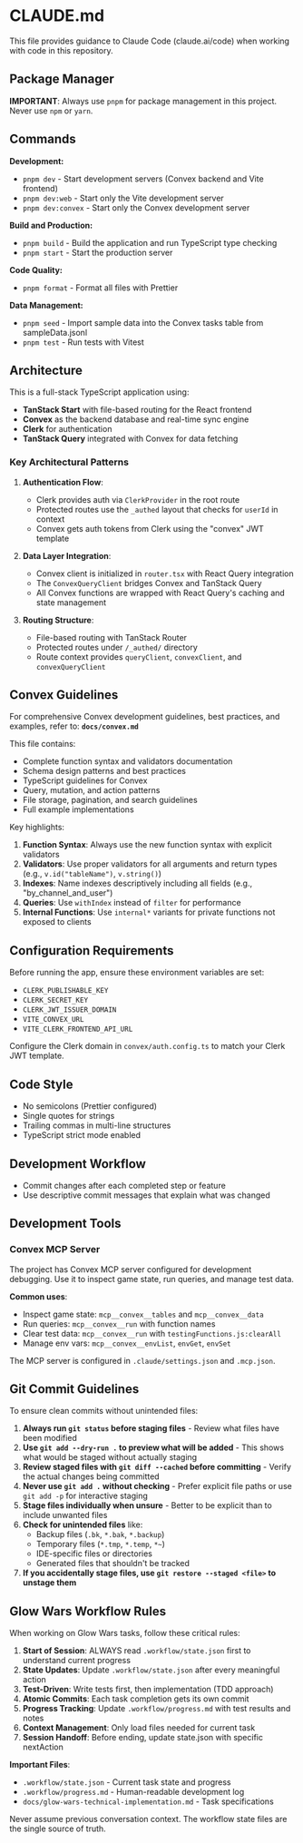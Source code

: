 # CLAUDE.md

This file provides guidance to Claude Code (claude.ai/code) when working with code in this repository.

## Package Manager

**IMPORTANT**: Always use `pnpm` for package management in this project. Never use `npm` or `yarn`.

## Commands

**Development:**

- `pnpm dev` - Start development servers (Convex backend and Vite frontend)
- `pnpm dev:web` - Start only the Vite development server
- `pnpm dev:convex` - Start only the Convex development server

**Build and Production:**

- `pnpm build` - Build the application and run TypeScript type checking
- `pnpm start` - Start the production server

**Code Quality:**

- `pnpm format` - Format all files with Prettier

**Data Management:**

- `pnpm seed` - Import sample data into the Convex tasks table from sampleData.jsonl
- `pnpm test` - Run tests with Vitest

## Architecture

This is a full-stack TypeScript application using:

- **TanStack Start** with file-based routing for the React frontend
- **Convex** as the backend database and real-time sync engine
- **Clerk** for authentication
- **TanStack Query** integrated with Convex for data fetching

### Key Architectural Patterns

1. **Authentication Flow**:
   - Clerk provides auth via `ClerkProvider` in the root route
   - Protected routes use the `_authed` layout that checks for `userId` in context
   - Convex gets auth tokens from Clerk using the "convex" JWT template

2. **Data Layer Integration**:
   - Convex client is initialized in `router.tsx` with React Query integration
   - The `ConvexQueryClient` bridges Convex and TanStack Query
   - All Convex functions are wrapped with React Query's caching and state management

3. **Routing Structure**:
   - File-based routing with TanStack Router
   - Protected routes under `/_authed/` directory
   - Route context provides `queryClient`, `convexClient`, and `convexQueryClient`

## Convex Guidelines

For comprehensive Convex development guidelines, best practices, and examples, refer to:
**`docs/convex.md`**

This file contains:
- Complete function syntax and validators documentation
- Schema design patterns and best practices
- TypeScript guidelines for Convex
- Query, mutation, and action patterns
- File storage, pagination, and search guidelines
- Full example implementations

Key highlights:
1. **Function Syntax**: Always use the new function syntax with explicit validators
2. **Validators**: Use proper validators for all arguments and return types (e.g., `v.id("tableName")`, `v.string()`)
3. **Indexes**: Name indexes descriptively including all fields (e.g., "by_channel_and_user")
4. **Queries**: Use `withIndex` instead of `filter` for performance
5. **Internal Functions**: Use `internal*` variants for private functions not exposed to clients

## Configuration Requirements

Before running the app, ensure these environment variables are set:

- `CLERK_PUBLISHABLE_KEY`
- `CLERK_SECRET_KEY`
- `CLERK_JWT_ISSUER_DOMAIN`
- `VITE_CONVEX_URL`
- `VITE_CLERK_FRONTEND_API_URL`

Configure the Clerk domain in `convex/auth.config.ts` to match your Clerk JWT template.

## Code Style

- No semicolons (Prettier configured)
- Single quotes for strings
- Trailing commas in multi-line structures
- TypeScript strict mode enabled

## Development Workflow

- Commit changes after each completed step or feature
- Use descriptive commit messages that explain what was changed

## Development Tools

### Convex MCP Server

The project has Convex MCP server configured for development debugging.
Use it to inspect game state, run queries, and manage test data.

**Common uses**:
- Inspect game state: `mcp__convex__tables` and `mcp__convex__data`
- Run queries: `mcp__convex__run` with function names
- Clear test data: `mcp__convex__run` with `testingFunctions.js:clearAll`
- Manage env vars: `mcp__convex__envList`, `envGet`, `envSet`

The MCP server is configured in `.claude/settings.json` and `.mcp.json`.

## Git Commit Guidelines

To ensure clean commits without unintended files:

1. **Always run `git status` before staging files** - Review what files have been modified
2. **Use `git add --dry-run .` to preview what will be added** - This shows what would be staged without actually staging
3. **Review staged files with `git diff --cached` before committing** - Verify the actual changes being committed
4. **Never use `git add .` without checking** - Prefer explicit file paths or use `git add -p` for interactive staging
5. **Stage files individually when unsure** - Better to be explicit than to include unwanted files
6. **Check for unintended files** like:
   - Backup files (`.bk`, `*.bak`, `*.backup`)
   - Temporary files (`*.tmp`, `*.temp`, `*~`)
   - IDE-specific files or directories
   - Generated files that shouldn't be tracked
7. **If you accidentally stage files, use `git restore --staged <file>` to unstage them**

## Glow Wars Workflow Rules

When working on Glow Wars tasks, follow these critical rules:

1. **Start of Session**: ALWAYS read `.workflow/state.json` first to understand current progress
2. **State Updates**: Update `.workflow/state.json` after every meaningful action
3. **Test-Driven**: Write tests first, then implementation (TDD approach)
4. **Atomic Commits**: Each task completion gets its own commit
5. **Progress Tracking**: Update `.workflow/progress.md` with test results and notes
6. **Context Management**: Only load files needed for current task
7. **Session Handoff**: Before ending, update state.json with specific nextAction

**Important Files**:

- `.workflow/state.json` - Current task state and progress
- `.workflow/progress.md` - Human-readable development log
- `docs/glow-wars-technical-implementation.md` - Task specifications

Never assume previous conversation context. The workflow state files are the single source of truth.
